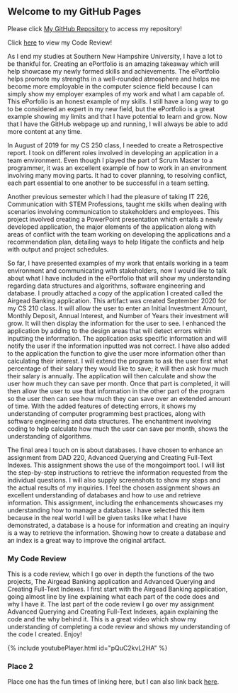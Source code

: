 ## Welcome to my GitHub Pages

Please click [My GitHub Repository](https://github.com/branamj/Portfolio-for-Justin/tree/gh-pages) to access my repository!




Click [here](#place-2) to view my Code Review!







As I end my studies at Southern New Hampshire University, I have a lot to be thankful for. Creating an ePortfolio is an amazing takeaway which will help showcase my newly formed skills and achievements. The ePortfolio helps promote my strengths in a well-rounded atmosphere and helps me become more employable in the computer science field because I can simply show my employer examples of my work and what I am capable of. This ePorfolio is an honest example of my skills. I still have a long way to go to be considered an expert in my new field, but the ePortfolio is a great example showing my limits and that I have potential to learn and grow. Now that I have the GitHub webpage up and running, I will always be able to add more content at any time. 

In August of 2019 for my CS 250 class, I needed to create a Retrospective report. I took on different roles involved in developing an application in a team environment. Even though I played the part of Scrum Master to a programmer, it was an excellent example of how to work in an environment involving many moving parts. It had to cover planning, to resolving conflict, each part essential to one another to be successful in a team setting.

Another previous semester which I had the pleasure of taking IT 226, Communication with STEM Professions, taught me skills when dealing with scenarios involving communication to stakeholders and employees. This project involved creating a PowerPoint presentation which entails a newly developed application, the major elements of the application along with areas of conflict with the team working on developing the applications and a recommendation plan, detailing ways to help litigate the conflicts and help with output and project schedules. 

So far, I have presented examples of my work that entails working in a team environment and communicating with stakeholders, now I would like to talk about what I have included in the ePortfolio that will show my understanding regarding data structures and algorithms, software engineering and database. I proudly attached a copy of the application I created called the Airgead Banking application. This artifact was created September 2020 for my CS 210 class. It will allow the user to enter an Initial Investment Amount, Monthly Deposit, Annual Interest, and Number of Years their investment will grow. It will then display the information for the user to see. I enhanced the application by adding to the design areas that will detect errors within inputting the information. The application asks specific information and will notify the user if the information inputted was not correct. I have also added to the application the function to give the user more information other than calculating their interest. I will extend the program to ask the user first what percentage of their salary they would like to save; it will then ask how much their salary is annually. The application will then calculate and show the user how much they can save per month. Once that part is completed, it will then allow the user to use that information in the other part of the program so the user then can see how much they can save over an extended amount of time. With the added features of detecting errors, it shows my understanding of computer programming best practices, along with software engineering and data structures. The enchantment involving coding to help calculate how much the user can save per month, shows the understanding of algorithms. 

The final area I touch on is about databases. I have chosen to enhance an assignment from DAD 220, Advanced Querying and Creating Full-Text Indexes. This assignment shows the use of the mongoimport tool. I will list the step-by-step instructions to retrieve the information requested from the individual questions. I will also supply screenshots to show my steps and the actual results of my inquiries. I feel the chosen assignment shows an excellent understanding of databases and how to use and retrieve information. This assignment, including the enhancements showcases my understanding how to manage a database. I have selected this item because in the real world I will be given tasks like what I have demonstrated, a database is a house for information and creating an inquiry is a way to retrieve the information. Showing how to create a database and an index is a great way to improve the original artifact.







### My Code Review



  This is a code review, which I go over in depth the functions of the two projects, The Airgead Banking application and Advanced Querying and Creating Full-Text Indexes. I first start with the Airgead Banking application, going almost line by line explaining what each part of the code does and why I have it. 
  The last part of the code review I go over my assignment Advanced Querying and Creating Full-Text Indexes, again explaining the code and the why behind it. This is a great video which show my understanding of completing a code review and shows my understanding of the code I created. Enjoy!

{% include youtubePlayer.html id="pQuC2kvL2HA" %}


### Place 2

Place one has the fun times of linking here, but I can also link back [here](#place-1).
